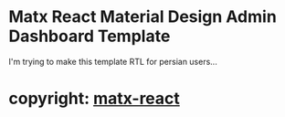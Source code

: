 # Matx React Material Design Admin Dashboard Template

I'm trying to make this template RTL for persian users...

# copyright: [matx-react](https://github.com/uilibrary/matx-react)
